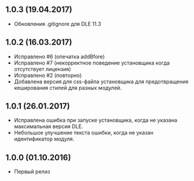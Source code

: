 ## 1.0.3 (19.04.2017)
- Обновления .gitignore для DLE 11.3

## 1.0.2 (16.03.2017)
- Исправлено #6 (опечатка addBfore)
- Исправлено #7 (некорректное поведение установщика когда отсутствует лицензия)
- Исправлено #2 (повторно)
- Добавлена версия для css-файла установщика для предотвращения кеширования стилей для разных модулей.

## 1.0.1 (26.01.2017)
- Исправлена ошибка при запуске установщика, когда не указана максимальная версия DLE.
- Небольшое улучшение текста ошибки, когда не указан идентификатор модуля.

## 1.0.0 (01.10.2016)
- Первый релиз